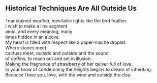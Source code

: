 Historical Techniques Are All Outside Us
----------------------------------------
Tear stained weather, inevitable lights like the bird feather.  
I wish to make a line segment  
amid, and every meaning, many  
times hidden in an alcove.  
My heart is filled with respect like a paper-mache droplet.  
Where stones meet  
cactuss meet, outside and outside and the sound  
of coffins, to reach out and set in illusion.  
Making the fragrance of strawberry of her quiver full of love.  
In your brow of condemning the heights begins to dream of inheriting.  
Because I love you, love, with the wind and outside the clay.  
